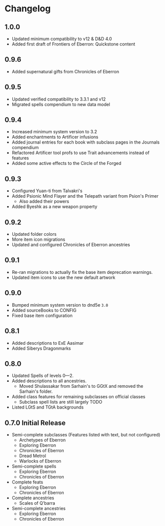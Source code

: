 # Changelog

## 1.0.0

- Updated minimum compatibility to v12 & D&D 4.0
- Added first draft of Frontiers of Eberron: Quickstone content

## 0.9.6

- Added supernatural gifts from Chronicles of Eberron

## 0.9.5

- Updated verified compatibility to 3.3.1 and v12
- Migrated spells compendium to new data model

## 0.9.4

- Increased minimum system version to 3.2
- Added enchantments to Artificer infusions
- Added journal entries for each book with subclass pages in the Journals compendium
- Refactored Artificer tool profs to use Trait advancements instead of features
- Added some active effects to the Circle of the Forged

## 0.9.3

- Configured Yuan-ti from Talvakri's
- Added Psionic Mind Flayer and the Telepath variant from Psion's Primer
  - Also added their powers
- Added Byeshk as a new weapon property

## 0.9.2

- Updated folder colors
- More item icon migrations
- Updated and configured Chronicles of Eberron ancestries

## 0.9.1

- Re-ran migrations to actually fix the base item deprecation warnings.
- Updated item icons to use the new default artwork

## 0.9.0

- Bumped minimum system version to dnd5e `3.0`
- Added sourceBooks to CONFIG
- Fixed base item configuration

## 0.8.1

- Added descriptions to ExE Aasimar
- Added Siberys Dragonmarks

## 0.8.0

- Updated Spells of levels 0—2.
- Added descriptions to all ancestries.
  - Moved Shulassakar from Sarhain's to GGtX and removed the Sarhain's folder.
- Added class features for remaining subclasses on official classes
  - Subclass spell lists are still largely TODO
- Listed LGtS and TGtA backgrounds

## 0.7.0 Initial Release

- Semi-complete subclasses (Features listed with text, but not configured)
  - Archetypes of Eberron
  - Exploring Eberron
  - Chronicles of Eberron
  - Dread Metrol
  - Warlocks of Eberron
- Semi-complete spells
  - Exploring Eberron
  - Chronicles of Eberron
- Complete feats
  - Exploring Eberron
  - Chronicles of Eberron
- Complete ancestries
  - Scales of Q'barra
- Semi-complete ancestries
  - Exploring Eberron
  - Chronicles of Eberron
